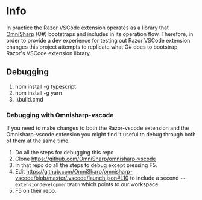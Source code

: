 # Info

In practice the Razor VSCode extension operates as a library that [OmniSharp](https://github.com/omnisharp/omnisharp-vscode) (O#) bootstraps and includes in its operation flow. Therefore, in order to provide a dev experience for testing out Razor VSCode extension changes this project attempts to replicate what O# does to bootstrap Razor's VSCode extension library.

## Debugging

1. npm install -g typescript
1. npm install -g yarn
1. .\build.cmd

### Debugging with Omnisharp-vscode

If you need to make changes to both the Razor-vscode extension and the Omnisharp-vscode extension you might find it useful to debug through both of them at the same time.

1. Do all the steps for debugging this repo
1. Clone https://github.com/OmniSharp/omnisharp-vscode
1. In that repo do all the steps to debug except pressing F5.
1. Edit https://github.com/OmniSharp/omnisharp-vscode/blob/master/.vscode/launch.json#L10 to include a second `--extensionDevelopmentPath` which points to our workspace.
1. F5 on their repo.

